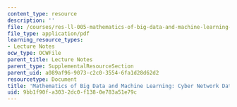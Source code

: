 ```yaml
---
content_type: resource
description: ''
file: /courses/res-ll-005-mathematics-of-big-data-and-machine-learning-january-iap-2020/9bb1f90fa3032dc0f1380e783a51e79c_MITRES_LL_005IAP20_Supplemental_Ses02_Part1.pdf
file_type: application/pdf
learning_resource_types:
- Lecture Notes
ocw_type: OCWFile
parent_title: Lecture Notes
parent_type: SupplementalResourceSection
parent_uid: a089af96-9073-c2c0-3554-6fa1d28d62d2
resourcetype: Document
title: 'Mathematics of Big Data and Machine Learning: Cyber Network Data Processing'
uid: 9bb1f90f-a303-2dc0-f138-0e783a51e79c
---
```

